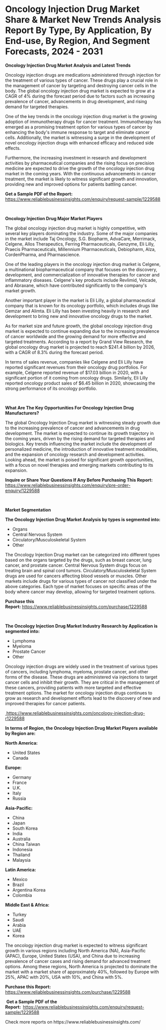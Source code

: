 <p><h1>Oncology Injection Drug Market Share & Market New Trends Analysis Report By Type, By Application, By End-use, By Region, And Segment Forecasts, 2024 - 2031</h1></p><p><strong>Oncology Injection Drug Market Analysis and Latest Trends</strong></p>
<p><p>Oncology injection drugs are medications administered through injection for the treatment of various types of cancer. These drugs play a crucial role in the management of cancer by targeting and destroying cancer cells in the body. The global oncology injection drug market is expected to grow at a CAGR of 4% during the forecast period due to factors such as increasing prevalence of cancer, advancements in drug development, and rising demand for targeted therapies.</p><p>One of the key trends in the oncology injection drug market is the growing adoption of immunotherapy drugs for cancer treatment. Immunotherapy has emerged as a promising treatment option for various types of cancer by enhancing the body's immune response to target and eliminate cancer cells. Additionally, the market is witnessing a surge in the development of novel oncology injection drugs with enhanced efficacy and reduced side effects.</p><p>Furthermore, the increasing investment in research and development activities by pharmaceutical companies and the rising focus on precision medicine are expected to drive the growth of the oncology injection drug market in the coming years. With the continuous advancements in cancer treatment, the market is likely to witness significant growth and innovation, providing new and improved options for patients battling cancer.</p></p>
<p><strong>Get a Sample PDF of the Report:&nbsp;</strong> <a href="https://www.reliablebusinessinsights.com/enquiry/request-sample/1229588">https://www.reliablebusinessinsights.com/enquiry/request-sample/1229588</a></p>
<p>&nbsp;</p>
<p><strong>Oncology Injection Drug Major Market Players</strong></p>
<p><p>The global oncology injection drug market is highly competitive, with several key players dominating the industry. Some of the major companies in the market include Taj Oncology, S.G. Biopharm, AdvaCare, Merrimack, Celgene, Allos Therapeutics, Ferring Pharmaceuticals, Genzyme, Eli Lilly, Praecis Pharmaceuticals, Millennium Pharmaceuticals, Debiopharm, Alza, CordenPharma, and Pharmascience.</p><p>One of the leading players in the oncology injection drug market is Celgene, a multinational biopharmaceutical company that focuses on the discovery, development, and commercialization of innovative therapies for cancer and inflammatory diseases. Celgene's key products include Revlimid, Velcade, and Abraxane, which have contributed significantly to the company's market growth.</p><p>Another important player in the market is Eli Lilly, a global pharmaceutical company that is known for its oncology portfolio, which includes drugs like Gemzar and Alimta. Eli Lilly has been investing heavily in research and development to bring new and innovative oncology drugs to the market.</p><p>As for market size and future growth, the global oncology injection drug market is expected to continue expanding due to the increasing prevalence of cancer worldwide and the growing demand for more effective and targeted treatments. According to a report by Grand View Research, the global oncology drug market is projected to reach $241.4 billion by 2026, with a CAGR of 8.3% during the forecast period.</p><p>In terms of sales revenue, companies like Celgene and Eli Lilly have reported significant revenues from their oncology drug portfolios. For example, Celgene reported revenue of $17.03 billion in 2020, with a significant portion of it coming from oncology drugs. Similarly, Eli Lilly reported oncology product sales of $6.45 billion in 2020, showcasing the strong performance of its oncology portfolio.</p></p>
<p>&nbsp;</p>
<p><strong>What Are The Key Opportunities For Oncology Injection Drug Manufacturers?</strong></p>
<p><p>The global Oncology Injection Drug market is witnessing steady growth due to the increasing prevalence of cancer and advancements in drug development. The market is expected to continue its growth trajectory in the coming years, driven by the rising demand for targeted therapies and biologics. Key trends influencing the market include the development of personalized medicine, the introduction of innovative treatment modalities, and the expansion of oncology research and development activities. Looking ahead, the market is poised for significant growth opportunities, with a focus on novel therapies and emerging markets contributing to its expansion.</p></p>
<p><strong>Inquire or Share Your Questions If Any Before Purchasing This Report:</strong> <a href="https://www.reliablebusinessinsights.com/enquiry/pre-order-enquiry/1229588">https://www.reliablebusinessinsights.com/enquiry/pre-order-enquiry/1229588</a></p>
<p>&nbsp;</p>
<p><strong>Market Segmentation</strong></p>
<p><strong>The Oncology Injection Drug Market Analysis by types is segmented into:</strong></p>
<p><ul><li>Organs</li><li>Central Nervous System</li><li>Circulatory/Musculoskeletal System</li><li>Other</li></ul></p>
<p><p>The Oncology Injection Drug market can be categorized into different types based on the organs targeted by the drugs, such as breast cancer, lung cancer, and prostate cancer. Central Nervous System drugs focus on treating brain and spinal cord tumors. Circulatory/Musculoskeletal System drugs are used for cancers affecting blood vessels or muscles. Other markets include drugs for various types of cancer not classified under the above categories. Each type of market focuses on specific areas of the body where cancer may develop, allowing for targeted treatment options.</p></p>
<p><strong>Purchase this Report:&nbsp;</strong><a href="https://www.reliablebusinessinsights.com/purchase/1229588">https://www.reliablebusinessinsights.com/purchase/1229588</a></p>
<p>&nbsp;</p>
<p><strong>The Oncology Injection Drug Market Industry Research by Application is segmented into:</strong></p>
<p><ul><li>Lymphoma</li><li>Myeloma</li><li>Prostate Cancer</li><li>Other</li></ul></p>
<p><p>Oncology injection drugs are widely used in the treatment of various types of cancers, including lymphoma, myeloma, prostate cancer, and other forms of the disease. These drugs are administered via injections to target cancer cells and inhibit their growth. They are critical in the management of these cancers, providing patients with more targeted and effective treatment options. The market for oncology injection drugs continues to grow as research and development efforts lead to the discovery of new and improved therapies for cancer patients.</p></p>
<p><a href="https://www.reliablebusinessinsights.com/oncology-injection-drug-r1229588">&nbsp;https://www.reliablebusinessinsights.com/oncology-injection-drug-r1229588</a></p>
<p><strong>In terms of Region, the Oncology Injection Drug Market Players available by Region are:</strong></p>
<p>
    <p> <strong> North America: </strong>
        <ul>
            <li>United States</li>
            <li>Canada</li>
        </ul>
        </p> 
    <p> <strong> Europe: </strong>
        <ul>
            <li>Germany</li>
            <li>France</li>
            <li>U.K.</li>
            <li>Italy</li>
            <li>Russia</li>
        </ul>
        </p> 
    <p> <strong> Asia-Pacific: </strong>
        <ul>
            <li>China</li>
            <li>Japan</li>
            <li>South Korea</li>
            <li>India</li>
            <li>Australia</li>
            <li>China Taiwan</li>
            <li>Indonesia</li>
            <li>Thailand</li>
            <li>Malaysia</li>
        </ul>
        </p> 
    <p> <strong> Latin America: </strong>
        <ul>
            <li>Mexico</li>
            <li>Brazil</li>
            <li>Argentina Korea</li>
            <li>Colombia</li>
        </ul>
        </p> 
    <p> <strong> Middle East & Africa: </strong>
        <ul>
            <li>Turkey</li>
            <li>Saudi</li>
            <li>Arabia</li>
            <li>UAE</li>
            <li>Korea</li>
        </ul>
    </p>
    </p>
<p><p>The oncology injection drug market is expected to witness significant growth in various regions including North America (NA), Asia-Pacific (APAC), Europe, United States (USA), and China due to increasing prevalence of cancer cases and rising demand for advanced treatment options. Among these regions, North America is projected to dominate the market with a market share of approximately 40%, followed by Europe with 25%, APAC with 20%, USA with 10%, and China with 5%.</p></p>
<p><strong>Purchase this Report: </strong><a href="https://www.reliablebusinessinsights.com/purchase/1229588">https://www.reliablebusinessinsights.com/purchase/1229588</a></p>
<p>&nbsp;<strong>Get a Sample PDF of the Report:&nbsp;&nbsp;</strong><a href="https://www.reliablebusinessinsights.com/enquiry/request-sample/1229588">https://www.reliablebusinessinsights.com/enquiry/request-sample/1229588</a></p>
<p><strong></strong></p>
<p>Check more reports on https://www.reliablebusinessinsights.com/</p>